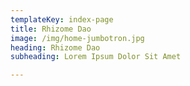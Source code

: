 ```yaml
---
templateKey: index-page
title: Rhizome Dao
image: /img/home-jumbotron.jpg
heading: Rhizome Dao
subheading: Lorem Ipsum Dolor Sit Amet

---
```

